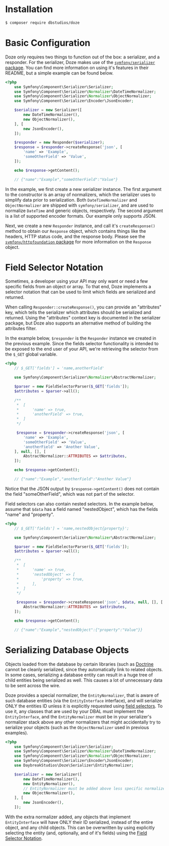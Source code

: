 # Installation
```bash
$ composer require dbstudios/doze
```

# Basic Configuration
Doze only requires two things to function out of the box: a serializer, and a responder. For the serializer, Doze makes
use of the [`symfony/serializer` package](https://packagist.org/packages/symfony/serializer). You can find more
information on using it's features in their README, but a simple example can be found below.

```php
<?php
    use Symfony\Component\Serializer\Serializer;
    use Symfony\Component\Serializer\Normalizer\DateTimeNormalizer;
    use Symfony\Component\Serializer\Normalizer\ObjectNormalizer;
    use Symfony\Component\Serializer\Encoder\JsonEncoder;

    $serializer = new Serializer([
        new DateTimeNormalizer(),
        new ObjectNormalizer(),
    ], [
        new JsonEncoder(),
    ]);

    $responder = new Responder($serializer);
    $response = $responder->createResponse('json', [
        'name' => 'Example',
        'someOtherField' => 'Value',
    ]);

    echo $response->getContent();

    // {"name":"Example","someOtherField":"Value"}
```

In the example, we first create a new serializer instance. The first argument to the constructor is an array of
normalizers, which the serializer uses to simplify data prior to serialization. Both `DateTimeNormalizer` and
`ObjectNormalizer` are shipped with `symfony/serializer`, and are used to normalize `DateTime` and generic objects,
respectively. The second argument is a list of supported encoder formats. Our example only supports JSON.

Next, we create a new `Responder` instance, and call it's `createResponse()` method to obtain our `Response` object,
which contains things like the headers, HTTP status code, and the response body. Please see the
[`symfony/httpfoundation` package](https://packagist.org/packages/symfony/http-foundation) for more information on the
`Response` object.

# Field Selector Notation
Sometimes, a developer using your API may only want or need a few specific fields from an object or array. To that end,
Doze implements a selector notation that can be used to limit which fields are serialized and returned.

When calling `Responder::createResponse()`, you can provide an "attributes" key, which tells the serializer which
attributes should be serialized and returned. Using the "attributes" context key is documented in the serializer package,
but Doze also supports an alternative method of building the attributes filter.

In the example below, `$responder` is the `Responder` instance we created in the previous example.
Since the fields selector functionality is intended to be exposed to the end user of your API, we're retrieving the
selector from the `$_GET` global variable.

```php
<?php
    // $_GET['fields'] = 'name,anotherField'

    use Symfony\Component\Serializer\Normalizer\AbstractNormalizer;

    $parser = new FieldSelectorParser($_GET['fields']);
    $attributes = $parser->all();

    /**
     *  [
     *      'name' => true,
     *      'anotherField' => true,
     *  ]
     */

     $response = $responder->createResponse('json', [
        'name' => 'Example',
        'someOtherField' => 'Value',
        'anotherField' => 'Another Value',
    ], null, [], [
        AbstractNormalizer::ATTRIBUTES => $attributes,
    ]);

    echo $response->getContent();

    // {"name":"Example","anotherField":"Another Value"}
```

Notice that the JSON output by `$response->getContent()` does not contain the field "someOtherField", which was not part
of the selector.

Field selectors can also contain nested selectors. In the example below, assume that `$data` has a field named
"nestedObject", which has the fields "name" and "property".

```php
<?php
    // $_GET['fields'] = 'name,nestedObject{property}';

    use Symfony\Component\Serializer\Normalizer\AbstractNormalizer;

    $parser = new FieldSelectorParser($_GET['fields']);
    $attributes = $parser->all();

    /**
     *  [
     *      'name' => true,
     *      'nestedObject' => [
     *          'property' => true,
     *      ],
     *  ]
     */

     $response = $responder->createResponse('json', $data, null, [], [
        AbstractNormalizer::ATTRIBUTES => $attributes,
    ]);

    echo $response->getContent();

    // {"name":"Example","nestedObject":{"property":"Value"}}
```

# Serializing Database Objects
Objects loaded from the database by certain libraries (such as [Doctrine](http://www.doctrine-project.org/) cannot be
cleanly serialized, since they automatically link to related objects. In some cases, serializing a database entity can
result in a huge tree of child entities being serialized as well. This causes a lot of unnecessary data to be sent across
the wire.

Doze provides a special normalizer, the `EntityNormalizer`, that is aware of such database entities (via the
`EntityInterface` interface), and will serialize ONLY the entities ID unless it is explicitly requested using
[field selectors](#field-selector-notation). To use it, any classes that are used by your DBAL must implement the
`EntityInterface`, and the `EntityNormalizer` must be in your serializer's normalizer stack above any other
normalizers that might accidentally try to serialize your objects (such as the `ObjectNormalizer` used in previous
examples).

```php
<?php
    use Symfony\Component\Serializer\Serializer;
    use Symfony\Component\Serializer\Normalizer\DateTimeNormalizer;
    use Symfony\Component\Serializer\Normalizer\ObjectNormalizer;
    use Symfony\Component\Serializer\Encoder\JsonEncoder;
    use DaybreakStudios\Doze\Serializer\EntityNormalizer;

    $serializer = new Serializer([
        new DateTimeNormalizer(),
        new EntityNormalizer(),
        // EntityNormalizer must be added above less specific normalizers, like the ObjectNormalizer
        new ObjectNormalizer(),
    ], [
        new JsonEncoder(),
    ]);
```

With the extra normalizer added, any objects that implement `EntityInterface` will have ONLY their ID serialized,
instead of the entire object, and any child objects. This can be overwritten by using explicitly selecting the
entity (and, optionally, and of it's fields) using the [Field Selector Notation](#field-selector-notation).